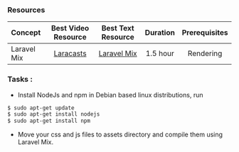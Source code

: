 ### Resources

Concept | Best Video Resource | Best Text Resource | Duration | Prerequisites
:-- | :--: | :--: | :--: | :--:
Laravel Mix | [Laracasts](https://laracasts.com/series/laravel-from-scratch-2017/episodes/14) | [Laravel Mix](https://laravel.com/docs/5.4/mix) | 1.5 hour | Rendering

### Tasks :
- Install NodeJs and npm in Debian based linux distributions, run
```sh
$ sudo apt-get update
$ sudo apt-get install nodejs
$ sudo apt-get install npm
```
- Move your css and js files to assets directory and compile them using Laravel Mix.

